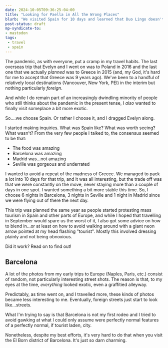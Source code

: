 ```yaml
---
date: 2024-10-05T09:36:25-04:00
title: "Looking for Paella in All the Wrong Places"
blurb: "We visited Spain for 10 days and learned that Duo Lingo doesn't work"
post-status: draft
mp-syndicate-to:
- mastodon
tags: 
 - travel
 - spain
---
```


The pandemic, as with everyone, put a cramp in my travel habits.  The last
overseas trip that Evelyn and I went on was to Poland in 2016 and the last
one that we actually *planned* was to Greece in 2015 (and, my God, it's hard
for me to accept that Greece was 9 years ago).  We've been to a handful of
relatively local destinations (Vancouver, New York, PEI) in the interim but
nothing particularly *foreign*.

And while I do remain part of an increasingly dwindling minority of people
who still thinks about the pandemic in the present tense, I *also* wanted to
finally visit someplace a bit more exotic.

So....we choose Spain. Or rather I choose it, and I dragged Evelyn along.

I started making inquiries.  What was Spain like?  What was worth seeing?
What wasn't?  From the very few people I talked to, the consensus seemed to
be that:

 - The food was amazing
 - Barcelona was amazing
 - Madrid was...not amazing
 - Seville was gorgeous and underrated

I wanted to avoid a repeat of the madness of Greece.  We managed to pack a
lot into 10 days for that trip, and it was all interesting, but the trade
off was that we were constantly on the move, never staying more than a
couple of days in one spot.  I wanted something a bit more stable this time.
So, I choose 6 nights in Barcelona, 3 nights in Seville and 1 night in
Madrid since we were flying out of there the next day.

This trip was planned the same year as people started protesting mass
tourism in Spain and other parts of Europe, and while I hoped that
travelling in September would spare us the worst of it, I also got some
advice on how to blend in...or at least on how to avoid walking around with
a giant neon arrow pointed at my head flashing "tourist".  Mostly this
involved dressing plainly and not being obnoxious.

Did it work?  Read on to find out!

## Barcelona

A lot of the photos from my early trips to Europe (Naples, Paris, etc.)
consist of random, not particularly interesting street shots.  The reason is
that, to my eyes at the time, *everything* looked exotic, even a graffitied
alleyway.

Predictably, as time went on, and I travelled more, these kinds of photos
became less interesting to me.  Eventually, foreign streets just start to
look like...streets.

What I'm trying to say is that Barcelona is not my first rodeo and I tried
to avoid gawking at what I could only assume were perfectly normal features
of a perfectly normal, if tourist laden, city.

Nonetheless, despite my best efforts, it's very hard to do that when you
visit the El Born district of Barcelona.  It's just so darn charming.
